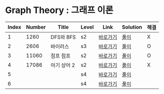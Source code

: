 # Graph Theory : 그래프 이론

| Index | Number | Title            | Level | Link                                              | Solution                                                                            | 해결 |
| ----- | ------ | ---------------- | ----- | ------------------------------------------------- | ----------------------------------------------------------------------------------- | ---- |
| 1     | 1260   | DFS와 BFS             | s2    | [바로가기](https://www.acmicpc.net/problem/1260)  | [풀이](https://github.com/sgn07124/Algorithm/blob/main/Graph%20Theory/1260.md)  | X |
| 2     | 2606   | 바이러스             | s3    | [바로가기](https://www.acmicpc.net/problem/2606)  | [풀이](https://github.com/sgn07124/Algorithm/blob/main/Graph%20Theory/2606.md)  | O |
| 3     | 11060   | 점프 점프             | s2    | [바로가기](https://www.acmicpc.net/problem/11060)  | [풀이](https://github.com/sgn07124/Algorithm/blob/main/Graph%20Theory/11060.md)  | O |
| 4     | 17086   | 아기 상어 2             | s2    | [바로가기](https://www.acmicpc.net/problem/17086)  | [풀이](https://github.com/sgn07124/Algorithm/blob/main/Graph%20Theory/17086.md)  | X |
| 5     |    |              | s4    | [바로가기]()  | [풀이]()  |   |
| 6     |    |              | s4    | [바로가기]()  | [풀이]()  |   |

